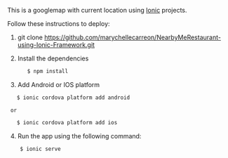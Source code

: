 This is a googlemap with current location using [Ionic](http://ionicframework.com/docs/) projects.

Follow these instructions to deploy:

1. git clone https://github.com/marychellecarreon/NearbyMeRestaurant-using-Ionic-Framework.git


2. Install the dependencies

   ```sh
      $ npm install
   ```

 3. Add Android or IOS platform

   ```sh
      $ ionic cordova platform add android
   ```

     or
   ```sh
      $ ionic cordova platform add ios
   ```

 4. Run the app using the following command:
  ```sh
      $ ionic serve
   ```

